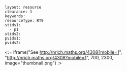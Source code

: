 ````
layout: resource
clearance: 1
keywords:
resourceType: RT9
stids1: 
  - p1
stids2:
pvids1:
pvids2:

````

<:= iframe("See http://nrich.maths.org/4308?mobile=1", "http://nrich.maths.org/4308?mobile=1", 700, 2300, image="thumbnail.png") :>

